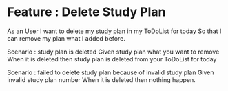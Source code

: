 # Feature : Delete Study Plan

As an User
I want to delete my study plan in my ToDoList for today
So that I can remove my plan what I added before.

Scenario : study plan is deleted
    Given study plan what you want to remove
    When it is deleted
    then study plan is deleted from your ToDoList for today

Scenario : failed to delete study plan because of invalid study plan
    Given invalid study plan number
    When it is deleted
    then nothing happen.
